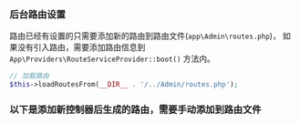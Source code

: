 ### 后台路由设置

路由已经有设置的只需要添加新的路由到路由文件(`app\Admin\routes.php`)，
如果没有引入路由，需要添加路由信息到 `App\Providers\RouteServiceProvider::boot()` 方法内。

~~~php
// 加载路由
$this->loadRoutesFrom(__DIR__ . '/../Admin/routes.php');
~~~

### 以下是添加新控制器后生成的路由，需要手动添加到路由文件

